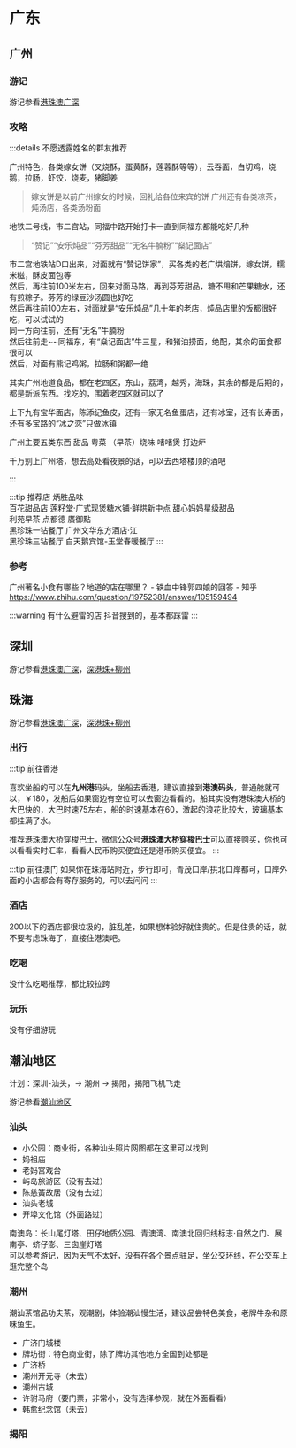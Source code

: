 # 广东

## 广州

### 游记

游记参看[港珠澳广深](../../travelogue/20230429)

### 攻略

:::details 不愿透露姓名的群友推荐

广州特色，各类嫁女饼（叉烧酥，蛋黄酥，莲蓉酥等等），云吞面，白切鸡，烧鹅，拉肠，虾饺，烧麦，猪脚姜
> 嫁女饼是以前广州嫁女的时候，回礼给各位来宾的饼
广州还有各类凉茶，炖汤店，各类汤粉面

地铁二号线，市二宫站，同福中路开始打卡一直到同福东都能吃好几种
> “赞记”“安乐炖品”“芬芳甜品”“无名牛腩粉”“燊记面店”

市二宫地铁站D口出来，对面就有“赞记饼家”，买各类的老广烘焙饼，嫁女饼，糯米糍，酥皮面包等  
然后，再往前100米左右，回来对面马路，再到芬芳甜品，糖不甩和芒果糖水，还有煎粽子。芬芳的绿豆沙汤圆也好吃  
然后再往前100左右，对面就是“安乐炖品”几十年的老店，炖品店里的饭都很好吃，可以试试的  
同一方向往前，还有“无名”牛腩粉  
然后往前走~~同福东，有“燊记面店”牛三星，和猪油捞面，绝配，其余的面食都很可以  
然后，对面有熊记鸡粥，拉肠和粥都一绝

其实广州地道食品，都在老四区，东山，荔湾，越秀，海珠，其余的都是后期的，都是新派东西。找吃的，围着老四区就可以了

上下九有宝华面店，陈添记鱼皮，还有一家无名鱼蛋店，还有冰室，还有长寿面，还有多宝路的“冰之恋”只做冰镇

广州主要五类东西 甜品 粤菜 （早茶）烧味 啫啫煲 打边炉

千万别上广州塔，想去高处看夜景的话，可以去西塔楼顶的酒吧

:::
  
:::tip 推荐店
炳胜品味  
百花甜品店 莲籽堂·广式现煲糖水铺·鲜烘新中点 甜心妈妈星级甜品  
利苑早茶 点都德 廣御點  
黑珍珠一钻餐厅 广州文华东方酒店·江  
黑珍珠三钻餐厅 白天鹅宾馆-玉堂春暖餐厅
:::  

### 参考

广州著名小食有哪些？地道的店在哪里？ - 铁血中锋郭四娘的回答 - 知乎
<https://www.zhihu.com/question/19752381/answer/105159494>

:::warning 有什么避雷的店
抖音搜到的，基本都踩雷
:::

## 深圳

游记参看[港珠澳广深](../../travelogue/20230429)，[深港珠+柳州](../../travelogue/20230628)

## 珠海

游记参看[港珠澳广深](../../travelogue/20230429)，[深港珠+柳州](../../travelogue/20230628)

### 出行

:::tip 前往香港

喜欢坐船的可以在**九州港**码头，坐船去香港，建议直接到**港澳码头**，普通舱就可以，￥180，发船后如果窗边有空位可以去窗边看看的。船其实没有港珠澳大桥的大巴快的，大巴时速75左右，船的时速基本在60，激起的浪花比较大，玻璃基本都挂满了水。

推荐港珠澳大桥穿梭巴士，微信公众号**港珠澳大桥穿梭巴士**可以直接购买，你也可以看看实时汇率，看看人民币购买便宜还是港币购买便宜。
:::

:::tip 前往澳门
如果你在珠海站附近，步行即可，青茂口岸/拱北口岸都可，口岸外面的小店都会有寄存服务的，可以去问问
:::

### 酒店

200以下的酒店都很垃圾的，脏乱差，如果想体验好就住贵的。但是住贵的话，就不要考虑珠海了，直接住港澳吧。

### 吃喝

没什么吃喝推荐，都比较拉跨

### 玩乐

没有仔细游玩

## 潮汕地区

计划：深圳-汕头，-> 潮州 -> 揭阳，揭阳飞机飞走

游记参看[潮汕地区](../../travelogue/20240404)

### 汕头

- 小公园：商业街，各种汕头照片网图都在这里可以找到  
- 妈祖庙  
- 老妈宫戏台  
- 屿岛旅游区（没有去过）  
- 陈慈簧故居（没有去过）  
- 汕头老城  
- 开埠文化馆（外面路过）  

南澳岛：长山尾灯塔、田仔地质公园、青澳湾、南澳北回归线标志·自然之门、展南亭、蛴仔澎、三囱崖灯塔  
可以参考游记，因为天气不太好，没有在各个景点驻足，坐公交环线，在公交车上逛完整个岛

### 潮州

潮汕茶馆品功夫茶，观潮剧，体验潮汕慢生活，建议品尝特色美食，老牌牛杂和原味鱼生。

- 广济门城楼  
- 牌坊街：特色商业街，除了牌坊其他地方全国到处都是  
- 广济桥  
- 潮州开元寺（未去）  
- 潮州古城  
- 许驸马府（要门票，非常小，没有选择参观，就在外面看看）  
- 韩愈纪念馆（未去）

### 揭阳
